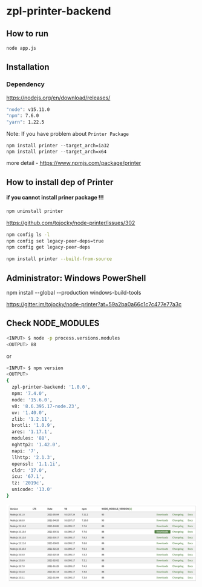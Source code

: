 # zpl-printer-backend

## How to run

```bash
node app.js
```

## Installation

### Dependency

https://nodejs.org/en/download/releases/

```bash
"node": v15.11.0
"npm": 7.6.0
"yarn": 1.22.5
```

Note: If you have problem about `Printer Package`

```
npm install printer --target_arch=ia32
npm install printer --target_arch=x64
```

more detail - https://www.npmjs.com/package/printer

## How to install dep of Printer

#### if you cannot install priner package !!!

```bash
npm uninstall printer
```

https://github.com/tojocky/node-printer/issues/302

```bash
npm config ls -l
npm config set legacy-peer-deps=true
npm config get legacy-peer-deps
```

```bash
npm install printer --build-from-source
```

## Administrator: Windows PowerShell

npm install --global --production windows-build-tools

https://gitter.im/tojocky/node-printer?at=59a2ba0a66c1c7c477e77a3c

## Check NODE_MODULES

```bash
<INPUT> $ node -p process.versions.modules
<OUTPUT> 88
```

or

```bash
<INPUT> $ npm version
<OUTPUT>
{
  zpl-printer-backend: '1.0.0',
  npm: '7.4.0',
  node: '15.6.0',
  v8: '8.6.395.17-node.23',
  uv: '1.40.0',
  zlib: '1.2.11',
  brotli: '1.0.9',
  ares: '1.17.1',
  modules: '88',
  nghttp2: '1.42.0',
  napi: '7',
  llhttp: '2.1.3',
  openssl: '1.1.1i',
  cldr: '37.0',
  icu: '67.1',
  tz: '2019c',
  unicode: '13.0'
}
```

![picture](./setup_printer/PreviousReleases.png)
